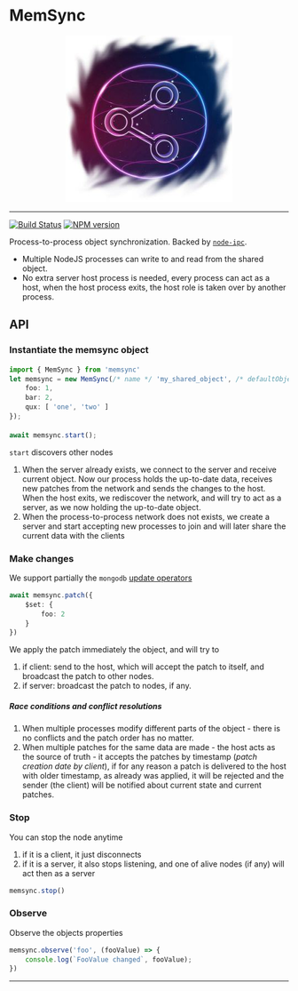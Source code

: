 # MemSync

<p align='center'>
    <img src='./assets/background.jpg'/>
</p>

----
[![Build Status](https://travis-ci.com/tenbits/memsync.svg?branch=master)](https://travis-ci.com/tenbits/memsync)
[![NPM version](https://badge.fury.io/js/memsync.svg)](http://badge.fury.io/js/memsync)


Process-to-process object synchronization. Backed by [`node-ipc`](https://github.com/RIAEvangelist/node-ipc).

* Multiple NodeJS processes can write to and read from the shared object.
* No extra server host process is needed, every process can act as a host, when the host process exits, the host role is taken over by another process.


## API


### Instantiate the memsync object

```ts
import { MemSync } from 'memsync'
let memsync = new MemSync(/* name */ 'my_shared_object', /* defaultObject */ {
    foo: 1,
    bar: 2,
    qux: [ 'one', 'two' ]
});

await memsync.start();
```

`start` discovers other nodes
1. When the server already exists, we connect to the server and receive current object. Now our process holds the up-to-date data, receives new patches from the network and sends the changes to the host. When the host exits, we rediscover the network, and will try to act as a server, as we now holding the up-to-date object.
2. When the process-to-process network does not exists, we create a server and start accepting new processes to join and will later share the current data with the clients


### Make changes

We support partially the `mongodb` [update operators](https://docs.mongodb.com/manual/reference/operator/update/)

```ts
await memsync.patch({
    $set: {
        foo: 2
    }
})
```

We apply the patch immediately the object, and will try to
1. if client: send to the host, which will accept the patch to itself, and broadcast the patch to other nodes.
2. if server: broadcast the patch to nodes, if any.

##### Race conditions and conflict resolutions

1. When multiple processes modify different parts of the object - there is no conflicts and the patch order has no matter.
2. When multiple patches for the same data are made - the host acts as the source of truth - it accepts the patches by timestamp (_patch creation date by client_),  if for any reason a patch is delivered to the host with older timestamp, as already was applied, it will be rejected and the sender (the client) will be notified about current state and current patches.



### Stop

You can stop the node anytime
1. if it is a client, it just disconnects
2. if it is a server, it also stops listening, and one of alive nodes (if any) will act then as a server

```ts
memsync.stop()
```


### Observe

Observe the objects properties
```ts
memsync.observe('foo', (fooValue) => {
    console.log(`FooValue changed`, fooValue);
})
```

----

